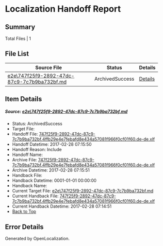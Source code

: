 # <a name='report-top'></a> Localization Handoff Report

## Summary
 Total Files | 1

## File List
 Source File | Status | Details 
 ----------- | ------ | ------- 
 [e2e\747f25f9-2892-47dc-87c9-7c7b9ba732bf.md](https://github.com/OpenLocalizationTestOrg/ol-test4/blob/fd9ea635b944850b7e37404a7f44b7508074ddb5/e2e/747f25f9-2892-47dc-87c9-7c7b9ba732bf.md) | ArchivedSuccess | [Details](#aae4ad2df53c7d35a9939f60f5ab3288fa0a445d1)

## Item Details
##### <a name='aae4ad2df53c7d35a9939f60f5ab3288fa0a445d1'></a> Source: [e2e\747f25f9-2892-47dc-87c9-7c7b9ba732bf.md](https://github.com/OpenLocalizationTestOrg/ol-test4/blob/fd9ea635b944850b7e37404a7f44b7508074ddb5/e2e/747f25f9-2892-47dc-87c9-7c7b9ba732bf.md)
* Status: ArchivedSuccess
* Target File: 
* Handoff File: [747f25f9-2892-47dc-87c9-7c7b9ba732bf.4ffb29e4e7febafd8e434a57081f966f0cf01f60.de-de.xlf](https://github.com/OpenLocalizationTestOrg/ol-test4-handoff/blob/aa2d308adbc318d14724838d6e50a139d1391431/ol-handoff/OpenLocalizationTestOrg/ol-test4-dede/xinjiang/ht/747f25f9-2892-47dc-87c9-7c7b9ba732bf.4ffb29e4e7febafd8e434a57081f966f0cf01f60.de-de.xlf)
* Handoff Datetime: 2017-02-28 07:15:50
* Handoff Reason: Include
* Handoff Name: 
* Archive File: [747f25f9-2892-47dc-87c9-7c7b9ba732bf.4ffb29e4e7febafd8e434a57081f966f0cf01f60.de-de.xlf](https://github.com/OpenLocalizationTestOrg/ol-test4-handoff/blob/0c0ace747afa70f45078fa90658fa24c557167f7/ol-archive/OpenLocalizationTestOrg/ol-test4-dede/xinjiang/ht/747f25f9-2892-47dc-87c9-7c7b9ba732bf.4ffb29e4e7febafd8e434a57081f966f0cf01f60.de-de.xlf)
* Archive Datetime: 2017-02-28 07:15:51
* Handback File: 
* Handback Datetime: 0001-01-01 00:00:00
* Handback Name: 
* Current Target File: [e2e\747f25f9-2892-47dc-87c9-7c7b9ba732bf.md](https://github.com/OpenLocalizationTestOrg/ol-test4-dede/blob/9b0485859178558803816fd74715e88f11ff3757/e2e/747f25f9-2892-47dc-87c9-7c7b9ba732bf.md)
* Current Handback File: [747f25f9-2892-47dc-87c9-7c7b9ba732bf.4ffb29e4e7febafd8e434a57081f966f0cf01f60.de-de.xlf](https://github.com/OpenLocalizationTestOrg/ol-test4-handback/blob/dc11835397c1d154ef1c4a566bfd22ba4b346013/ol-handback/OpenLocalizationTestOrg/ol-test4-dede/xinjiang/ht/747f25f9-2892-47dc-87c9-7c7b9ba732bf.4ffb29e4e7febafd8e434a57081f966f0cf01f60.de-de.xlf)
* Current Handback Datetime: 2017-02-28 07:14:51
* [Back to Top](#report-top)


## Error Details

Generated by OpenLocalization.
